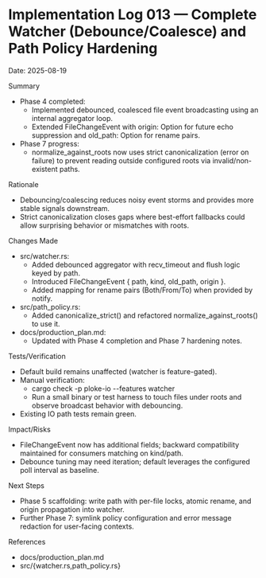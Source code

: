 # Implementation Log 013 — Complete Watcher (Debounce/Coalesce) and Path Policy Hardening

Date: 2025-08-19

Summary
- Phase 4 completed:
  - Implemented debounced, coalesced file event broadcasting using an internal aggregator loop.
  - Extended FileChangeEvent with origin: Option<Uuid> for future echo suppression and old_path: Option<PathBuf> for rename pairs.
- Phase 7 progress:
  - normalize_against_roots now uses strict canonicalization (error on failure) to prevent reading outside configured roots via invalid/non-existent paths.

Rationale
- Debouncing/coalescing reduces noisy event storms and provides more stable signals downstream.
- Strict canonicalization closes gaps where best-effort fallbacks could allow surprising behavior or mismatches with roots.

Changes Made
- src/watcher.rs:
  - Added debounced aggregator with recv_timeout and flush logic keyed by path.
  - Introduced FileChangeEvent { path, kind, old_path, origin }.
  - Added mapping for rename pairs (Both/From/To) when provided by notify.
- src/path_policy.rs:
  - Added canonicalize_strict() and refactored normalize_against_roots() to use it.
- docs/production_plan.md:
  - Updated with Phase 4 completion and Phase 7 hardening notes.

Tests/Verification
- Default build remains unaffected (watcher is feature-gated).
- Manual verification:
  - cargo check -p ploke-io --features watcher
  - Run a small binary or test harness to touch files under roots and observe broadcast behavior with debouncing.
- Existing IO path tests remain green.

Impact/Risks
- FileChangeEvent now has additional fields; backward compatibility maintained for consumers matching on kind/path.
- Debounce tuning may need iteration; default leverages the configured poll interval as baseline.

Next Steps
- Phase 5 scaffolding: write path with per-file locks, atomic rename, and origin propagation into watcher.
- Further Phase 7: symlink policy configuration and error message redaction for user-facing contexts.

References
- docs/production_plan.md
- src/{watcher.rs,path_policy.rs}
